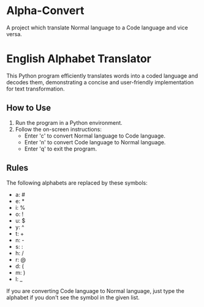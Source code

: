 # Alpha-Convert
A project which translate Normal language to a Code language and vice versa.

# English Alphabet Translator

This Python program efficiently translates words into a coded language and decodes them, demonstrating a concise and user-friendly implementation for text transformation.

## How to Use

1. Run the program in a Python environment.
2. Follow the on-screen instructions:
   - Enter 'c' to convert Normal language to Code language.
   - Enter 'n' to convert Code language to Normal language.
   - Enter 'q' to exit the program.

## Rules

The following alphabets are replaced by these symbols:
- a: #
- e: *
- i: %
- o: !
- u: $
- y: ^
- t: +
- n: -
- s: :
- h: /
- r: @
- d: (
- m: )
- l: _

If you are converting Code language to Normal language, just type the alphabet if you don't see the symbol in the given list.
